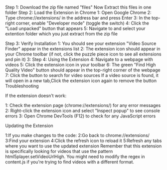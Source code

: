 Step 1: Download the zip file named "files" 
        Now Extract this files in one folder
Step 2: Load the Extension in Chrome
1: Open Google Chrome
2: Type chrome://extensions/ in the address bar and press Enter
3: In the top-right corner, enable "Developer mode" (toggle the switch)
4: Click the "Load unpacked" button that appears
5: Navigate to and select your extention folder which you just extract from the zip file

Step 3: Verify Installation
1: You should see your extension "Video Source Finder" appear in the extensions list
2: The extension icon should appear in your Chrome toolbar (if not, click the puzzle piece icon to see all extensions and pin it)
3: Step 4: Using the Extension
4: Navigate to a webpage with videos
5: Click the extension icon in your toolbar
6: The green "Find High Quality Video" button should appear in the top-right corner of the webpage
7: Click the button to search for video sources If a video source is found, it will open in a new tab,Click the extension icon again to remove the button Troubleshooting

If the extension doesn't work:

1: Check the extension page (chrome://extensions/) for any error messages
2: Right-click the extension icon and select "Inspect popup" to see console errors
3: Open Chrome DevTools (F12) to check for any JavaScript errors

Updating the Extension

1:If you make changes to the code:
2:Go back to chrome://extensions/
3:Find your extension
4:Click the refresh icon to reload it
5:Refresh any tabs where you want to use the updated extension
Remember that this extension is specifically looking for videos that use the pattern html5player.setVideoUrlHigh. You might need to modify the regex in content.js if you're trying to find videos with a different format.
